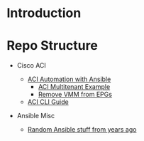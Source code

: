 # Introduction

# Repo Structure

*   Cisco ACI
    *   [ACI Automation with Ansible](https://github.com/jtanderson2/ansible-aci)
        * [ACI Multitenant Example](https://https://github.com/jtanderson2/aci-ansible/tree/master/aci-multitenant)
        * [Remove VMM from EPGs](https://https://github.com/jtanderson2/aci-ansible/tree/master/remove-vmm-from-epg)
    *   [ACI CLI Guide](https://github.com/jtanderson2/cisco-aci-cli)

*   Ansible Misc
    *   [Random Ansible stuff from years ago](https://github.com/jtanderson2/ansible-stuff)
